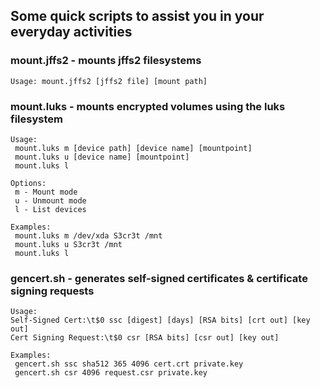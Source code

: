 ## Some quick scripts to assist you in your everyday activities

### mount.jffs2 - mounts jffs2 filesystems
```
Usage: mount.jffs2 [jffs2 file] [mount path]
```

### mount.luks - mounts encrypted volumes using the luks filesystem
```
Usage:
 mount.luks m [device path] [device name] [mountpoint]
 mount.luks u [device name] [mountpoint]
 mount.luks l

Options:
 m - Mount mode
 u - Unmount mode
 l - List devices

Examples:
 mount.luks m /dev/xda S3cr3t /mnt
 mount.luks u S3cr3t /mnt
 mount.luks l
 ```

### gencert.sh - generates self-signed certificates & certificate signing requests
```
Usage:
Self-Signed Cert:\t$0 ssc [digest] [days] [RSA bits] [crt out] [key out]
Cert Signing Request:\t$0 csr [RSA bits] [csr out] [key out]

Examples:
 gencert.sh ssc sha512 365 4096 cert.crt private.key
 gencert.sh csr 4096 request.csr private.key
 ```
